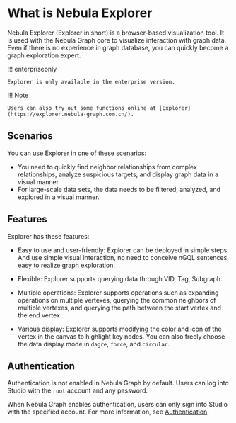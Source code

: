 # What is Nebula Explorer

Nebula Explorer (Explorer in short) is a browser-based visualization tool. It is used with the Nebula Graph core to visualize interaction with graph data. Even if there is no experience in graph database, you can quickly become a graph exploration expert.

!!! enterpriseonly

    Explorer is only available in the enterprise version.

!!! Note

    Users can also try out some functions online at [Explorer](https://explorer.nebula-graph.com.cn/).

## Scenarios

You can use Explorer in one of these scenarios:

- You need to quickly find neighbor relationships from complex relationships, analyze suspicious targets, and display graph data in a visual manner.
- For large-scale data sets, the data needs to be filtered, analyzed, and explored in a visual manner.

## Features

Explorer has these features:

- Easy to use and user-friendly: Explorer can be deployed in simple steps. And use simple visual interaction, no need to conceive nGQL sentences, easy to realize graph exploration.

- Flexible: Explorer supports querying data through VID, Tag, Subgraph.

- Multiple operations: Explorer supports operations such as expanding operations on multiple vertexes, querying the common neighbors of multiple vertexes, and querying the path between the start vertex and the end vertex.

- Various display: Explorer supports modifying the color and icon of the vertex in the canvas to highlight key nodes. You can also freely choose the data display mode in `dagre`, `force`, and `circular`.

## Authentication

Authentication is not enabled in Nebula Graph by default. Users can log into Studio with the `root` account and any password.

When Nebula Graph enables authentication, users can only sign into Studio with the specified account. For more information, see [Authentication](../../7.data-security/1.authentication/1.authentication.md).